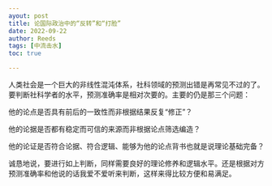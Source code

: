 ```yaml
---
ayout: post
title: 论国际政治中的“反转”和“打脸”
date: 2022-09-22
author: Reeds
tags: [中流击水]
toc: true

---
```


人类社会是一个巨大的非线性混沌体系，社科领域的预测出错是再常见不过的了。要判断社科学者的水平，预测准确率是相对次要的。主要的仍是那三个问题：

他的论点是否具有前后的一致性而非根据结果反复“修正”？

他的论据是否都有稳定而可信的来源而非根据论点筛选编造？

他的论证是否符合论据、符合逻辑、能够为他的论点背书也就是说理论基础完备？

诚恳地说，要进行如上判断，同样需要良好的理论修养和逻辑水平。还是根据对方预测准确率和他说的话我爱不爱听来判断，这样来得比较方便和易满足。